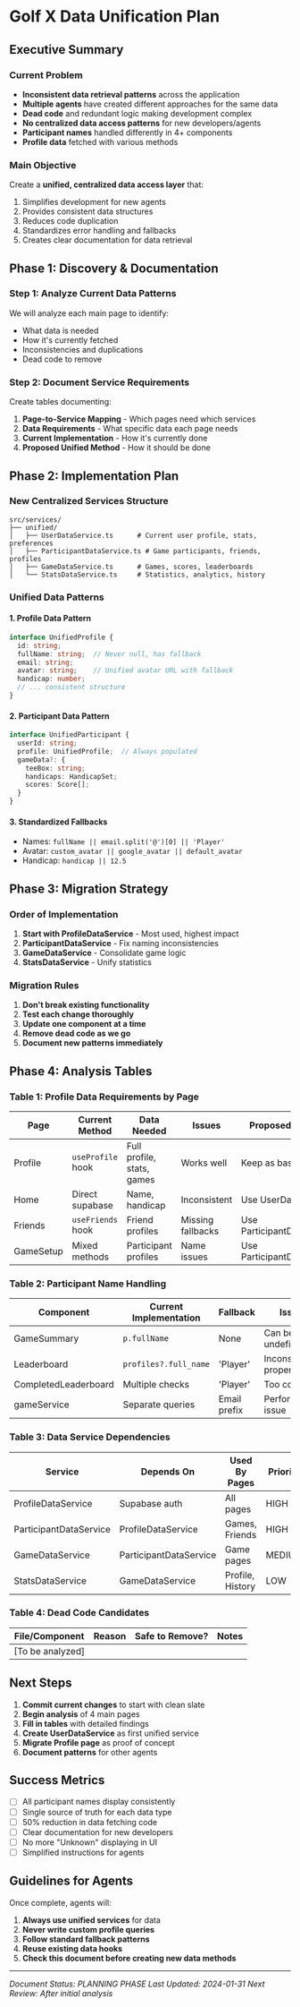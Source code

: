 # Golf X Data Unification Plan

## Executive Summary

### Current Problem
- **Inconsistent data retrieval patterns** across the application
- **Multiple agents** have created different approaches for the same data
- **Dead code** and redundant logic making development complex
- **No centralized data access patterns** for new developers/agents
- **Participant names** handled differently in 4+ components
- **Profile data** fetched with various methods

### Main Objective
Create a **unified, centralized data access layer** that:
1. Simplifies development for new agents
2. Provides consistent data structures
3. Reduces code duplication
4. Standardizes error handling and fallbacks
5. Creates clear documentation for data retrieval

## Phase 1: Discovery & Documentation

### Step 1: Analyze Current Data Patterns
We will analyze each main page to identify:
- What data is needed
- How it's currently fetched
- Inconsistencies and duplications
- Dead code to remove

### Step 2: Document Service Requirements
Create tables documenting:
1. **Page-to-Service Mapping** - Which pages need which services
2. **Data Requirements** - What specific data each page needs
3. **Current Implementation** - How it's currently done
4. **Proposed Unified Method** - How it should be done

## Phase 2: Implementation Plan

### New Centralized Services Structure
```
src/services/
├── unified/
│   ├── UserDataService.ts      # Current user profile, stats, preferences
│   ├── ParticipantDataService.ts # Game participants, friends, profiles
│   ├── GameDataService.ts      # Games, scores, leaderboards
│   └── StatsDataService.ts     # Statistics, analytics, history
```

### Unified Data Patterns

#### 1. Profile Data Pattern
```typescript
interface UnifiedProfile {
  id: string;
  fullName: string;  // Never null, has fallback
  email: string;
  avatar: string;    // Unified avatar URL with fallback
  handicap: number;
  // ... consistent structure
}
```

#### 2. Participant Data Pattern
```typescript
interface UnifiedParticipant {
  userId: string;
  profile: UnifiedProfile;  // Always populated
  gameData?: {
    teeBox: string;
    handicaps: HandicapSet;
    scores: Score[];
  }
}
```

#### 3. Standardized Fallbacks
- Names: `fullName || email.split('@')[0] || 'Player'`
- Avatar: `custom_avatar || google_avatar || default_avatar`
- Handicap: `handicap || 12.5`

## Phase 3: Migration Strategy

### Order of Implementation
1. **Start with ProfileDataService** - Most used, highest impact
2. **ParticipantDataService** - Fix naming inconsistencies
3. **GameDataService** - Consolidate game logic
4. **StatsDataService** - Unify statistics

### Migration Rules
1. **Don't break existing functionality**
2. **Test each change thoroughly**
3. **Update one component at a time**
4. **Remove dead code as we go**
5. **Document new patterns immediately**

## Phase 4: Analysis Tables

### Table 1: Profile Data Requirements by Page

| Page | Current Method | Data Needed | Issues | Proposed Solution |
|------|---------------|-------------|---------|-------------------|
| Profile | `useProfile` hook | Full profile, stats, games | Works well | Keep as base pattern |
| Home | Direct supabase | Name, handicap | Inconsistent | Use UserDataService |
| Friends | `useFriends` hook | Friend profiles | Missing fallbacks | Use ParticipantDataService |
| GameSetup | Mixed methods | Participant profiles | Name issues | Use ParticipantDataService |

### Table 2: Participant Name Handling

| Component | Current Implementation | Fallback | Issue |
|-----------|----------------------|----------|--------|
| GameSummary | `p.fullName` | None | Can be undefined |
| Leaderboard | `profiles?.full_name` | 'Player' | Inconsistent property |
| CompletedLeaderboard | Multiple checks | 'Player' | Too complex |
| gameService | Separate queries | Email prefix | Performance issue |

### Table 3: Data Service Dependencies

| Service | Depends On | Used By Pages | Priority |
|---------|------------|---------------|----------|
| ProfileDataService | Supabase auth | All pages | HIGH |
| ParticipantDataService | ProfileDataService | Games, Friends | HIGH |
| GameDataService | ParticipantDataService | Game pages | MEDIUM |
| StatsDataService | GameDataService | Profile, History | LOW |

### Table 4: Dead Code Candidates

| File/Component | Reason | Safe to Remove? | Notes |
|----------------|--------|-----------------|-------|
| [To be analyzed] | | | |

## Next Steps

1. **Commit current changes** to start with clean slate
2. **Begin analysis** of 4 main pages
3. **Fill in tables** with detailed findings
4. **Create UserDataService** as first unified service
5. **Migrate Profile page** as proof of concept
6. **Document patterns** for other agents

## Success Metrics

- [ ] All participant names display consistently
- [ ] Single source of truth for each data type
- [ ] 50% reduction in data fetching code
- [ ] Clear documentation for new developers
- [ ] No more "Unknown" displaying in UI
- [ ] Simplified instructions for agents

## Guidelines for Agents

Once complete, agents will:
1. **Always use unified services** for data
2. **Never write custom profile queries**
3. **Follow standard fallback patterns**
4. **Reuse existing data hooks**
5. **Check this document before creating new data methods**

---

*Document Status: PLANNING PHASE*
*Last Updated: 2024-01-31*
*Next Review: After initial analysis*